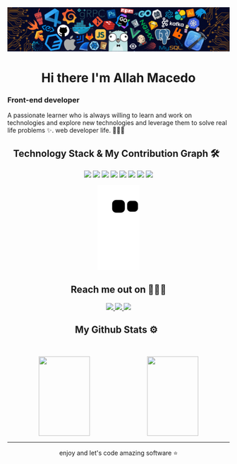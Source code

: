 
 <!-- image hero -->
 <img src="https://github.com/AllahMacedo/AllahMacedo/blob/main/image/header_.png" />
 
 <!-- about -->
 <h1 align="center">
   Hi there I'm Allah Macedo
 </h1>
 <p align="center">
  <h3> Front-end developer </h3>
  A passionate learner who is always willing to  learn and work on technologies and explore new technologies and leverage them to solve real life problems
 ✨. web developer life. 👨🏻‍💻  
 </p>   

 <!-- Technology Stack & My Contribution Graph -->
<h2 align="center">Technology Stack & My Contribution Graph 🛠 &nbsp;</h2>
<p align="center">
 <img src="https://img.shields.io/badge/HTML5-E34F26?style=for-the-badge&logo=html5&logoColor=white"/>
 <img src="https://img.shields.io/badge/CSS3-1572B6?style=for-the-badge&logo=css3&logoColor=white"/>
 <img src="https://img.shields.io/badge/Sass-CC6699?style=for-the-badge&logo=sass&logoColor=white"/>
 <img src="https://img.shields.io/badge/JavaScript-323330?style=for-the-badge&logo=javascript&logoColor=F7DF1E"/>
 <img src="https://img.shields.io/badge/jQuery-0769AD?style=for-the-badge&logo=jquery&logoColor=white"/>
 <img src="https://img.shields.io/badge/git-%23F05033.svg?style=for-the-badge&logo=git&logoColor=white"/>
 <img src="https://img.shields.io/badge/GitHub-100000?style=for-the-badge&logo=github&logoColor=white"/>
 <img src="https://img.shields.io/badge/Trello-%23026AA7.svg?style=for-the-badge&logo=Trello&logoColor=white"/>
</p>

 <!-- snake -->
<p align="center">
  <img src="https://github.com/AllahMacedo/AllahMacedo/raw/output/github-contribution-grid-snake.svg" alt="snake"></center>
</p>

<!-- reach me out on --> 
<h2 align="center">Reach me out on 👨🏻‍💻</h2>
<p align="center">
<!-- <img src="https://img.shields.io/badge/-AllahMacedo-purple?style=flat-square&logo=instagram&logoColor=white&link=https://www.instagram.com/pinkdogg307/"/> -->
 <a href="mailto: allah.coder@gmail.com">
   <img src="https://img.shields.io/badge/Gmail-D14836?style=for-the-badge&logo=gmail&logoColor=white"/>
 </a>
 <a href="https://www.linkedin.com/in/allah-macedo-1b3613122//">
   <img src="https://img.shields.io/badge/LinkedIn-0077B5?style=for-the-badge&logo=linkedin&logoColor=white/"/>
 </a>
 <a href="#">
   <img src="https://img.shields.io/badge/Portfolio-%23000000.svg?style=for-the-badge&logo=firefox&logoColor=#FF7139/"/>
 </a> 
</p>

 <!-- My Github Stats -->
<h2 align="center">
  My Github Stats ⚙️ &nbsp;
</h2>
<br>
<p align = "center">
  <img height="180em" width="48%" src = "https://github-readme-stats.vercel.app/api?username=AllahMacedo&layout=compact&show_icons=true&theme=radical&bg_color=1C1C1C&border_color=D00FF7F&icon_color=A020F0&text_color=00FF7F&title_color=A020F0&&locale=pt-br&border_radius=20&hide_border=true" align="center">
  <img height="180em" width="48%" src = "https://github-readme-stats.vercel.app/api/top-langs/?username=AllahMacedo&layout=compact&show_icons=truelayout=compact&bg_color=1C1C1C&border_color=D00FF7F&icon_color=A020F0&text_color=00FF7F&title_color=A020F0&locale=pt-br&border_radius=20&hide_border=true" align="center">
</p>


 <!-- mensage footer -->
<hr>
<p align="center">enjoy and let's code amazing software ⭐</p>
